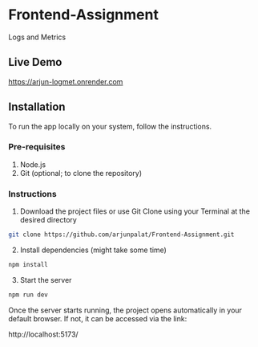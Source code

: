 
# Frontend-Assignment

Logs and Metrics 



## Live Demo

https://arjun-logmet.onrender.com


## Installation

To run the app locally on your system, follow the instructions.

 ### Pre-requisites
   1. Node.js
   2. Git (optional; to clone the repository)

 ### Instructions




1) Download the project files or use Git Clone using your Terminal at the desired directory
```bash
git clone https://github.com/arjunpalat/Frontend-Assignment.git
```  
2) Install dependencies (might take some time)

```bash
npm install
```

3) Start the server

```bash
npm run dev
```

Once the server starts running, the project opens automatically in your default browser. If not, it can be accessed via the link:

http://localhost:5173/
